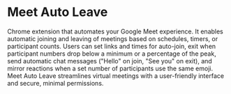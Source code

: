 # Meet Auto Leave
Chrome extension that automates your Google Meet experience. It enables automatic joining and leaving of meetings based on schedules, timers, or participant counts. Users can set links and times for auto-join, exit when participant numbers drop below a minimum or a percentage of the peak, send automatic chat messages ("Hello" on join, "See you" on exit), and mirror reactions when a set number of participants use the same emoji. Meet Auto Leave streamlines virtual meetings with a user-friendly interface and secure, minimal permissions.

